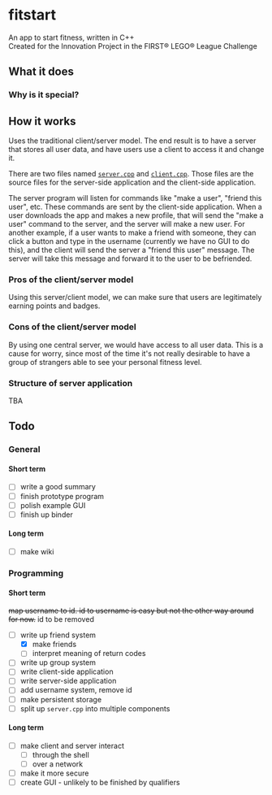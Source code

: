 # fitstart

An app to start fitness, written in C++  
Created for the Innovation Project in the FIRST® LEGO® League Challenge

## What it does

### Why is it special?

## How it works

Uses the traditional client/server model. The end result is to have a server
that stores all user data, and have users use a client to access it and change
it.

There are two files named [`server.cpp`](https://www.github.com/teamwolfbytes/fitstart/blob/main/src/server/server.cpp)
and [`client.cpp`](https://www.github.com/teamwolfbytes/fitstart/blob/main/src/client/client.cpp).
Those files are the source files for the server-side application and the
client-side application.

The server program will listen for commands like "make a user",
"friend this user", etc. These commands are sent by the client-side application.
When a user downloads the app and makes a new profile, that will send the "make
a user" command to the server, and the server will make a new user. For another
example, if a user wants to make a friend with someone, they can click a button
and type in the username (currently we have no GUI to do this), and the client
will send the server a "friend this user" message. The server will take this
message and forward it to the user to be befriended.

### Pros of the client/server model

Using this server/client model, we can make sure that users are legitimately
earning points and badges.

### Cons of the client/server model

By using one central server, we would have access to all user data. This is a
cause for worry, since most of the time it's not really desirable to have a
group of strangers able to see your personal fitness level.

### Structure of server application

TBA

## Todo

### General

#### Short term

- [ ] write a good summary
- [ ] finish prototype program
- [ ] polish example GUI
- [ ] finish up binder

#### Long term

- [ ] make wiki

### Programming

#### Short term

~~map username to id. id to username is easy but not the other way around
for now.~~ id to be removed
- [ ] write up friend system
  - [x] make friends
  - [ ] interpret meaning of return codes
- [ ] write up group system
- [ ] write client-side application
- [ ] write server-side application
- [ ] add username system, remove id
- [ ] make persistent storage
- [ ] split up `server.cpp` into multiple components

#### Long term

- [ ] make client and server interact
  - [ ] through the shell
  - [ ] over a network
- [ ] make it more secure
- [ ] create GUI - unlikely to be finished by qualifiers
